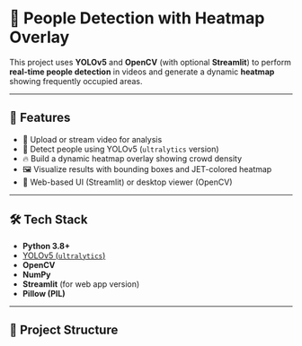 # 🧠 People Detection with Heatmap Overlay

This project uses **YOLOv5** and **OpenCV** (with optional **Streamlit**) to perform **real-time people detection** in videos and generate a dynamic **heatmap** showing frequently occupied areas.

---

## 📌 Features

- 🎥 Upload or stream video for analysis
- 🧍 Detect people using YOLOv5 (`ultralytics` version)
- 🔥 Build a dynamic heatmap overlay showing crowd density
- 🖼️ Visualize results with bounding boxes and JET-colored heatmap
- 🧪 Web-based UI (Streamlit) or desktop viewer (OpenCV)

---

## 🛠️ Tech Stack

- **Python 3.8+**
- [YOLOv5 (`ultralytics`)](https://docs.ultralytics.com/)
- **OpenCV**
- **NumPy**
- **Streamlit** (for web app version)
- **Pillow (PIL)**

---

## 📂 Project Structure

